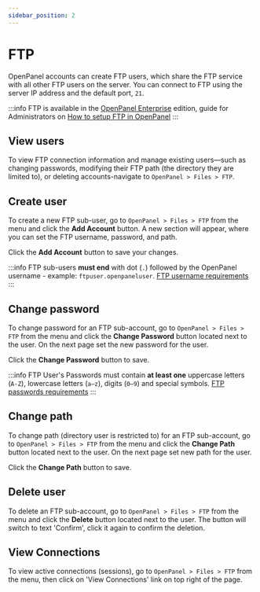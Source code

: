 ```yaml
---
sidebar_position: 2
---
```


# FTP

OpenPanel accounts can create FTP users, which share the FTP service with all other FTP users on the server. You can connect to FTP using the server IP address and the default port, `21`.

:::info
FTP is available in the [OpenPanel Enterprise](/enterprise/) edition, guide for Administrators on [How to setup FTP in OpenPanel](/docs/articles/user-experience/how-to-setup-ftp-in-openpanel/)
:::

## View users

To view FTP connection information and manage existing users—such as changing passwords, modifying their FTP path (the directory they are limited to), or deleting accounts-navigate to `OpenPanel > Files > FTP`.

## Create user

To create a new FTP sub-user, go to `OpenPanel > Files > FTP` from the menu and click the **Add Account** button. A new section will appear, where you can set the FTP username, password, and path.

Click the **Add Account** button to save your changes.

:::info
FTP sub-users **must end** with dot (`.`) followed by the OpenPanel username - example: `ftpuser.openpaneluser`. [FTP username requirements](/docs/articles/accounts/forbidden-usernames/#ftp)
:::

## Change password

To change password for an FTP sub-account, go to `OpenPanel > Files > FTP` from the menu and click the **Change Password** button located next to the user. On the next page set the new password for the user.

Click the **Change Password** button to save.

:::info
FTP User's Passwords must contain **at least one** uppercase letters (`A-Z`), lowercase letters (`a–z`), digits (`0–9`) and special symbols. [FTP passwords requirements](/docs/articles/accounts/forbidden-usernames/#ftp)
:::

## Change path

To change path (directory user is restricted to) for an FTP sub-account, go to `OpenPanel > Files > FTP` from the menu and click the **Change Path** button located next to the user. On the next page set new path for the user.

Click the **Change Path** button to save.

## Delete user

To delete an FTP sub-account, go to `OpenPanel > Files > FTP` from the menu and click the **Delete** button located next to the user. The button will switch to text 'Confirm', click it again to confirm the deletion.

## View Connections

To view active connections (sessions), go to `OpenPanel > Files > FTP` from the menu, then click on 'View Connections' link on top right of the page.
